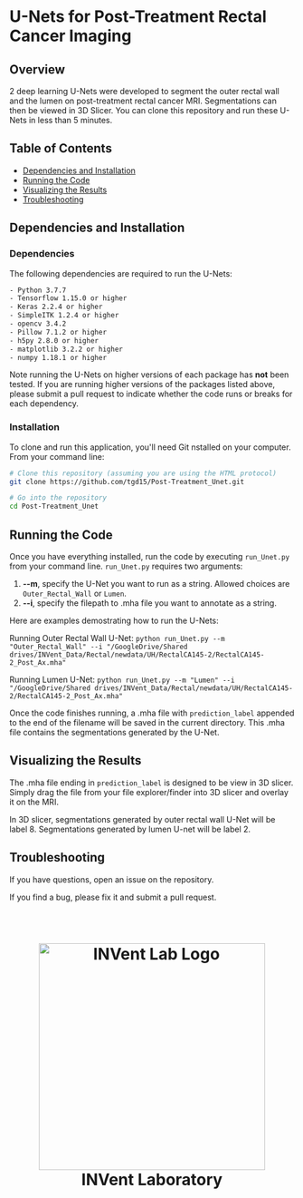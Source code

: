 # U-Nets for Post-Treatment Rectal Cancer Imaging

## Overview

2 deep learning U-Nets were developed to segment the outer rectal wall and the lumen on post-treatment rectal cancer MRI. Segmentations can then be viewed in 3D Slicer. You can clone this repository and run these U-Nets in less than 5 minutes.

## Table of Contents

- [Dependencies and Installation](#installation)
- [Running the Code](#running-the-code)
- [Visualizing the Results](#visualization)
- [Troubleshooting](#troubleshooting)

## Dependencies and Installation <a name="installation"></a>

### Dependencies
The following dependencies are required to run the U-Nets:
```bash
- Python 3.7.7
- Tensorflow 1.15.0 or higher
- Keras 2.2.4 or higher
- SimpleITK 1.2.4 or higher
- opencv 3.4.2
- Pillow 7.1.2 or higher
- h5py 2.8.0 or higher
- matplotlib 3.2.2 or higher
- numpy 1.18.1 or higher
```

Note running the U-Nets on higher versions of each package has **not** been tested. If you are running higher versions of the packages listed above, please submit a pull request to indicate whether the code runs or breaks for each dependency.

### Installation

To clone and run this application, you'll need Git nstalled on your computer. From your command line:
```bash
# Clone this repository (assuming you are using the HTML protocol)
git clone https://github.com/tgd15/Post-Treatment_Unet.git

# Go into the repository
cd Post-Treatment_Unet

```

## Running the Code

Once you have everything installed, run the code by executing `run_Unet.py` from your command line. `run_Unet.py` requires two arguments:

1. **--m**, specify the U-Net you want to run as a string. Allowed choices are `Outer_Rectal_Wall` or `Lumen`.
2. **--i**, specify the filepath to .mha file you want to annotate as a string.

Here are examples demostrating how to run the U-Nets:

Running Outer Rectal Wall U-Net:
`python run_Unet.py --m "Outer_Rectal_Wall" --i "/GoogleDrive/Shared drives/INVent_Data/Rectal/newdata/UH/RectalCA145-2/RectalCA145-2_Post_Ax.mha"
`

Running Lumen U-Net:
`python run_Unet.py --m "Lumen" --i "/GoogleDrive/Shared drives/INVent_Data/Rectal/newdata/UH/RectalCA145-2/RectalCA145-2_Post_Ax.mha"`

Once the code finishes running, a .mha file with `prediction_label` appended to the end of the filename will be saved in the current directory. This .mha file contains the segmentations generated by the U-Net.

## Visualizing the Results

The .mha file ending in `prediction_label` is designed to be view in 3D slicer. Simply drag the file from your file explorer/finder into 3D slicer and overlay it on the MRI.

In 3D slicer, segmentations generated by outer rectal wall U-Net will be label 8. Segmentations generated by lumen U-net will be label 2.

## Troubleshooting

If you have questions, open an issue on the repository.

If you find a bug, please fix it and submit a pull request.

<h1 align="center">
  <br>
  <a href="https://engineering.case.edu/groups/inventlab/home"><img src="https://engineering.case.edu/groups/inventlab/sites/engineering.case.edu.groups.inventlab/files/invent_lab_logo_site_header.png" alt="INVent Lab Logo" width="400"></a>
  <br>
  INVent Laboratory
  <br>
</h1>
